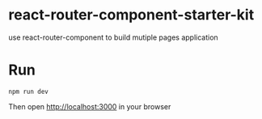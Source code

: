 # react-router-component-starter-kit
use react-router-component to build mutiple pages application

# Run
```
npm run dev
```
Then open [http://localhost:3000](http://localhost:3000) in your browser